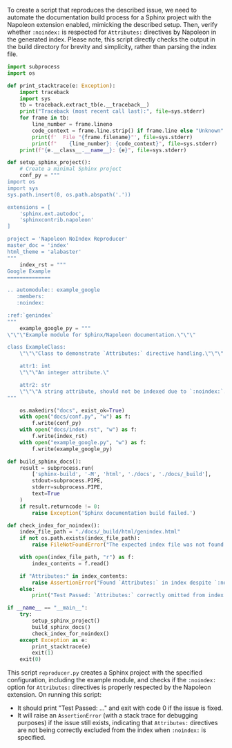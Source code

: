 To create a script that reproduces the described issue, we need to automate the documentation build process for a Sphinx project with the Napoleon extension enabled, mimicking the described setup. Then, verify whether `:noindex:` is respected for `Attributes:` directives by Napoleon in the generated index. Please note, this script directly checks the output in the build directory for brevity and simplicity, rather than parsing the index file.

```python
import subprocess
import os

def print_stacktrace(e: Exception):
    import traceback
    import sys
    tb = traceback.extract_tb(e.__traceback__)
    print("Traceback (most recent call last):", file=sys.stderr)
    for frame in tb:
        line_number = frame.lineno
        code_context = frame.line.strip() if frame.line else "Unknown"
        print(f'  File "{frame.filename}"', file=sys.stderr)
        print(f"    {line_number}: {code_context}", file=sys.stderr)
    print(f"{e.__class__.__name__}: {e}", file=sys.stderr)

def setup_sphinx_project():
    # Create a minimal Sphinx project
    conf_py = """
import os
import sys
sys.path.insert(0, os.path.abspath('.'))

extensions = [
    'sphinx.ext.autodoc',
    'sphinxcontrib.napoleon'
]

project = 'Napoleon NoIndex Reproducer'
master_doc = 'index'
html_theme = 'alabaster'
"""
    index_rst = """
Google Example
==============

.. automodule:: example_google
   :members:
   :noindex:

:ref:`genindex`
"""
    example_google_py = """
\"\"\"Example module for Sphinx/Napoleon documentation.\"\"\"

class ExampleClass:
    \"\"\"Class to demonstrate `Attributes:` directive handling.\"\"\"

    attr1: int
    \"\"\"An integer attribute.\"

    attr2: str
    \"\"\"A string attribute, should not be indexed due to `:noindex:`.\"
"""

    os.makedirs("docs", exist_ok=True)
    with open("docs/conf.py", "w") as f:
        f.write(conf_py)
    with open("docs/index.rst", "w") as f:
        f.write(index_rst)
    with open("example_google.py", "w") as f:
        f.write(example_google_py)

def build_sphinx_docs():
    result = subprocess.run(
        ['sphinx-build', '-M', 'html', './docs', './docs/_build'],
        stdout=subprocess.PIPE,
        stderr=subprocess.PIPE,
        text=True
    )
    if result.returncode != 0:
        raise Exception('Sphinx documentation build failed.')

def check_index_for_noindex():
    index_file_path = "./docs/_build/html/genindex.html"
    if not os.path.exists(index_file_path):
        raise FileNotFoundError("The expected index file was not found.")

    with open(index_file_path, "r") as f:
        index_contents = f.read()

    if "Attributes:" in index_contents:
        raise AssertionError("Found `Attributes:` in index despite `:noindex:` option.")
    else:
        print("Test Passed: `Attributes:` correctly omitted from index with `:noindex:` option.")

if __name__ == "__main__":
    try:
        setup_sphinx_project()
        build_sphinx_docs()
        check_index_for_noindex()
    except Exception as e:
        print_stacktrace(e)
        exit(1)
    exit(0)
```

This script `reproducer.py` creates a Sphinx project with the specified configuration, including the example module, and checks if the `:noindex:` option for `Attributes:` directives is properly respected by the Napoleon extension. On running this script:

- It should print "Test Passed: ..." and exit with code 0 if the issue is fixed.
- It will raise an `AssertionError` (with a stack trace for debugging purposes) if the issue still exists, indicating that `Attributes:` directives are not being correctly excluded from the index when `:noindex:` is specified.